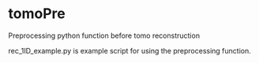 # tomoPre

Preprocessing python function before tomo reconstruction

rec_1ID_example.py is example script for using the preprocessing function.
